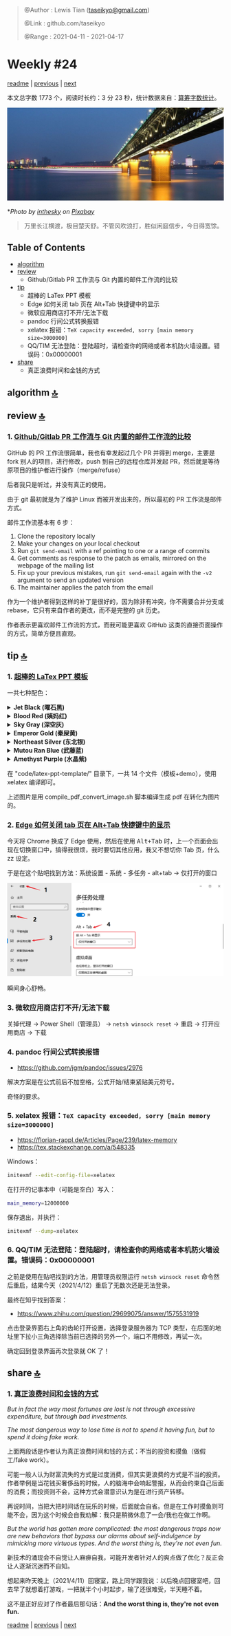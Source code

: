 > @Author  : Lewis Tian (taseikyo@gmail.com)
>
> @Link    : github.com/taseikyo
>
> @Range   : 2021-04-11 - 2021-04-17

# Weekly #24

[readme](../README.md) | [previous](202104W1.md) | [next](202104W3.md)

本文总字数 1773 个，阅读时长约：3 分 23 秒，统计数据来自：[算筹字数统计](http://www.xiqei.com/tools?p=tj)。

![](../images/2021/04/wuhan-658845_1280.jpg)

\**Photo by [inthesky](https://pixabay.com/users/inthesky-802841) on [Pixabay](https://pixabay.com/photos/wuhan-wuhan-yangtze-river-bridge-658845/)*

> 万里长江横渡，极目楚天舒。不管风吹浪打，胜似闲庭信步，今日得宽馀。

## Table of Contents

- [algorithm](#algorithm-)
- [review](#review-)
	- Github/Gitlab PR 工作流与 Git 内置的邮件工作流的比较
- [tip](#tip-)
	- 超棒的 LaTex PPT 模板
	- Edge 如何关闭 tab 页在 Alt+Tab 快捷键中的显示
	- 微软应用商店打不开/无法下载
	- pandoc 行间公式转换报错
	- xelatex 报错：`TeX capacity exceeded, sorry [main memory size=3000000]`
	- QQ/TIM 无法登陆：登陆超时，请检查你的网络或者本机防火墙设置。错误码：0x00000001
- [share](#share-)
	- 真正浪费时间和金钱的方式

## algorithm [🔝](#weekly-24)

## review [🔝](#weekly-24)

### 1. [Github/Gitlab PR 工作流与 Git 内置的邮件工作流的比较](https://blog.brixit.nl/git-email-flow-versus-github-flow)

GitHub 的 PR 工作流很简单，我也有幸发起过几个 PR 并得到 merge，主要是 fork 别人的项目，进行修改，push 到自己的远程仓库并发起 PR，然后就是等待原项目的维护者进行操作（merge/refuse）

后者我只是听过，并没有真正的使用。

由于 git 最初就是为了维护 Linux 而被开发出来的，所以最初的 PR 工作流是邮件方式。

邮件工作流基本有 6 步：

1. Clone the repository locally
2. Make your changes on your local checkout
3. Run `git send-email` with a ref pointing to one or a range of commits
4. Get comments as response to the patch as emails, mirrored on the webpage of the mailing list
5. Fix up your previous mistakes, run `git send-email` again with the `-v2` argument to send an updated version
6. The maintainer applies the patch from the email

作为一个维护者得到这样的补丁是很好的，因为除非有冲突，你不需要合并分支或 rebase，它只有来自作者的更改，而不是完整的 git 历史。

作者表示更喜欢邮件工作流的方式，而我可能更喜欢 GitHub 这类的直接页面操作的方式，简单方便且直观。

## tip [🔝](#weekly-24)

### 1. [超棒的 LaTex PPT 模板](https://github.com/Urinx/LaTeX-PPT-Template)

一共七种配色：

<details>
<summary><b>Jet Black (曜石黑)</b></summary>

![](../images/2021/04/jet_black_demo.jpg)
</details>

<details>
<summary><b>Blood Red (姨妈红)</b></summary>

![](../images/2021/04/blood_red_demo.jpg)
</details>

<details>
<summary><b>Sky Gray (深空灰)</b></summary>

![](../images/2021/04/sky_gray_demo.jpg)
</details>

<details>
<summary><b>Emperor Gold (秦屎黄)</b></summary>

![](../images/2021/04/emperor_gold_demo.jpg)
</details>

<details>
<summary><b>Northeast Silver (东北银)</b></summary>

![](../images/2021/04/northeast_silver_demo.jpg)
</details>

<details>
<summary><b>Mutou Ran Blue (武藤蓝)</b></summary>

![](../images/2021/04/mutou_ran_blue_demo.jpg)
</details>

<details>
<summary><b>Amethyst Purple (水晶紫)</b></summary>

![](../images/2021/04/amethyst_purple_demo.jpg)
</details>

在 "code/latex-ppt-template/" 目录下，一共 14 个文件（模板+demo），使用 xelatex 编译即可。

上述图片是用 compile_pdf_convert_image.sh 脚本编译生成 pdf 在转化为图片的。

### 2. [Edge 如何关闭 tab 页在 Alt+Tab 快捷键中的显示](https://tieba.baidu.com/p/7087117046#136396830820l)

今天将 Chrome 换成了 Edge 使用，然后在使用 <kbd>Alt+Tab</kbd> 时，上一个页面会出现在切换窗口中，搞得我很烦，我时要切其他应用，我又不想切你 Tab 页，什么 zz 设定。

于是在这个贴吧找到方法：系统设置 - 系统 - 多任务 - alt+tab -> 仅打开的窗口

![](../images/2021/04/Snipaste_20210410160335.png)

瞬间身心舒畅。

### 3. 微软应用商店打不开/无法下载

关掉代理 -> Power Shell（管理员） -> `netsh winsock reset` -> 重启 -> 打开应用商店 -> 下载

### 4. pandoc 行间公式转换报错

- https://github.com/jgm/pandoc/issues/2976

解决方案是在公式前后不加空格，公式开始/结束紧贴美元符号。

奇怪的要求。

### 5. xelatex 报错：`TeX capacity exceeded, sorry [main memory size=3000000]`

- https://florian-rappl.de/Articles/Page/239/latex-memory
- https://tex.stackexchange.com/a/548335

Windows：

```Bash
initexmf --edit-config-file=xelatex
```

在打开的记事本中（可能是空白）写入：

```Bash
main_memory=12000000
```

保存退出，并执行：

```Bash
initexmf --dump=xelatex
```

### 6. QQ/TIM 无法登陆：登陆超时，请检查你的网络或者本机防火墙设置。错误码：0x00000001

之前是使用在贴吧找到的方法，用管理员权限运行 `netsh winsock reset` 命令然后重启，结果今天（2021/4/12）重启了无数次还是无法登录。

最终在知乎找到答案：

- https://www.zhihu.com/question/29699075/answer/1575531919

点击登录界面右上角的齿轮打开设置，选择登录服务器为 TCP 类型，在后面的地址里下拉小三角选择除当前已选择的另外一个，端口不用修改，再试一次。

确定回到登录界面再次登录就 OK 了！

## share [🔝](#weekly-24)

### 1. [真正浪费时间和金钱的方式](http://paulgraham.com/selfindulgence.html)

*But in fact the way most fortunes are lost is not through excessive expenditure, but through bad investments.*

*The most dangerous way to lose time is not to spend it having fun, but to spend it doing fake work.*

上面两段话是作者认为真正浪费时间和钱的方式：不当的投资和摸鱼（做假工/fake work）。

可能一般人认为财富流失的方式是过度消费，但其实更浪费的方式是不当的投资。作者举例是当花钱买奢侈品的时候，人的脑海中会响起警报，从而会约束自己后面的消费；而投资则不会，这种方式会潜意识认为是在进行资产转移。

再说时间，当把大把时间话在玩乐的时候，后面就会自省。但是在工作时摸鱼则可能不会，因为这个时候会自我劝解：我只是稍微休息了一会/我也在做工作啊。

*But the world has gotten more complicated: the most dangerous traps now are new behaviors that bypass our alarms about self-indulgence by mimicking more virtuous types. And the worst thing is, they're not even fun.*

新技术的涌现会不自觉让人麻痹自我，可能开发者针对人的爽点做了优化？反正会让人逐渐沉迷而不自知。

想起来昨天晚上（2021/4/11）回寝室，路上同学跟我说：以后晚点回寝室吧，回去早了就想着打游戏，一把就半个小时起步，输了还很难受，半天睡不着。

这不是正好应对了作者最后那句话：**And the worst thing is, they're not even fun.**

[readme](../README.md) | [previous](202104W1.md) | [next](202104W3.md)
